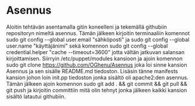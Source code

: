 # Asennus

Aloitin tehtävän asentamalla gitin koneelleni ja tekemällä githubiin repositoryn nimeltä
asennus. Tämän jälkeen kirjoitin terminaaliin komennot sudo git config --global user.email
"sähköposti" ja sudo git config --global user.name "käyttäjänimi" sekä komennon
sudo git config --global credential.helper "cache --timeout=3600" jotta vältän jatkuvan
salansan kirjoittamisen. Siirryin /etc/puppet/modules kansioon ja ajoin komennon 
sudo git clone https://github.com/OGhenu/Asennus joka loi sinne kansion Asennus ja sen
sisälle README.md tiedoston. Lisäsin tänne manifests kansion johon loin init.pp tiedoston
jonka sisältö oli apache2:den asennus. Tämän jälkeen ajoin komennon
sudo git add . && git commit && git pull && git push ja kirjoitin committiin mitä olin
tehnyt jonka jälkeen kaikki kansion sisältö latautui githubiin.
